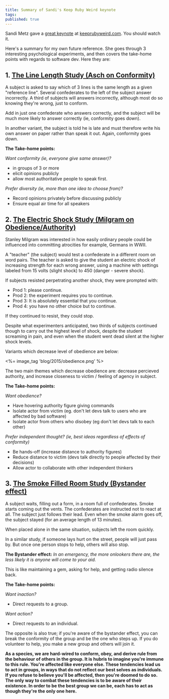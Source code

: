 ```yaml
---
title: Summary of Sandi's Keep Ruby Weird keynote
tags:
published: true
---
```


Sandi Metz gave a [great keynote](https://www.youtube.com/watch?v=skG09s9S3Fc&feature=youtu.be) at [keeprubyweird.com](http://keeprubyweird.com/). You should watch it.

Here's a summary for my own future reference. She goes through 3 interesting psychological experiments, and then covers the take-home points with regards to software dev. Here they are:

## 1. [The Line Length Study (Asch on Conformity)](https://en.wikipedia.org/wiki/Asch_conformity_experiments)

A subject is asked to say which of 3 lines is the same length as a given "reference line". Several confederates to the left of the subject answer incorrectly. A third of subjects will answers incorrectly, although most do so knowing they're wrong, just to conform.

Add in just one confederate who answers correctly, and the subject will be much more likely to answer correctly (ie, conformity goes down).

In another variant, the subject is told he is late and must therefore write his own answer on paper rather than speak it out. Again, conformity goes down.

**The Take-home points:**

*Want conformity (ie, everyone give same answer)?*

* in groups of 3 or more
* elicit opinions publicly
* allow most authoritative people to speak first.

*Prefer diversity (ie, more than one idea to choose from)?*

* Record opinions privately before discussing publicly
* Ensure equal air time for all speakers

## 2. [The Electric Shock Study (Milgram on Obedience/Authority)](https://en.wikipedia.org/wiki/Milgram_experiment)

Stanley Milgram was interested in how easily ordinary people could be influenced into committing atrocities for example, Germans in WWII.

A "teacher" (the subject) would test a confederate in a different room on word pairs. The teacher is asked to give the student an electric shock of increasing strength for each wrong answer, using a machine with settings labeled from 15 volts (slight shock) to 450 (danger - severe shock).

If subjects resisted perpetrating another shock, they were prompted with:

* Prod 1: please continue.
* Prod 2: the experiment requires you to continue.
* Prod 3: It is absolutely essential that you continue.
* Prod 4: you have no other choice but to continue.

If they continued to resist, they could stop.

Despite what experimenters anticipated, two thirds of subjects continued though to carry out the highest level of shock, despite the student screaming in pain, and even when the student went dead silent at the higher shock levels.

Variants which decrease level of obedience are below:

<%= image_tag 'blog/2015/obedience.png' %>

The two main themes which decrease obedience are: decrease percieved authority, and increase closeness to victim / feeling of agency in subject.

**The Take-home points:**

*Want obedience?*

* Have hovering authority figure giving commands
* Isolate actor from victim (eg. don't let devs talk to users who are affected by bad software)
* Isolate actor from others who disobey (eg don't let devs talk to each other)

*Prefer independent thought? (ie, best ideas regardless of effects of conformity)*

* Be hands-off (increase distance to authority figures)
* Reduce distance to victim (devs talk directly to people affected by their decisions)
* Allow actor to collaborate with other independent thinkers

## 3. [The Smoke Filled Room Study (Bystander effect)](https://en.wikipedia.org/wiki/Milgram_experiment)

A subject waits, filling out a form, in a room full of confederates. Smoke starts coming out the vents. The confederates are instructed not to react at all. The subject just follows their lead. Even when the smoke alarm goes off, the subject stayed (for an average length of 13 minutes).

When placed alone in the same situation, subjects left the room quickly.

In a similar study, if someone lays hurt on the street, people will just pass by. But once one person stops to help, others will also stop.

**The Bystander effect:** *In an emergency, the more onlookers there are, the less likely it is anyone will come to your aid.*

This is like maintaining a gem, asking for help, and getting radio silence back.

**The Take-home points:**

*Want inaction?*

* Direct requests to a group.

*Want action?*

* Direct requests to an individual.

The opposite is also true; if you're aware of the bystander effect, you can break the conformity of the group and be the one who steps up. If you do volunteer to help, you make a new group and others will join it.

**As a species, we are hard-wired to conform, obey, and derive rule from the behaviour of others in the group. It is hubris to imagine you're immune to this rule. You're affected like everyone else. These tendencies lead us to act in groups, in ways that do not reflect our best selves as individuals. If you refuse to believe you'll be affected, then you're doomed to do so. The only way to combat these tendencies is to be aware of their existence. In order to be the best group we can be, each has to act as though they're the only one here.**